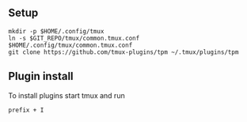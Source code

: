 ## Setup

```shell
mkdir -p $HOME/.config/tmux
ln -s $GIT_REPO/tmux/common.tmux.conf $HOME/.config/tmux/common.tmux.conf
git clone https://github.com/tmux-plugins/tpm ~/.tmux/plugins/tpm
```
## Plugin install

To install plugins start tmux and run

```shell
prefix + I
```

